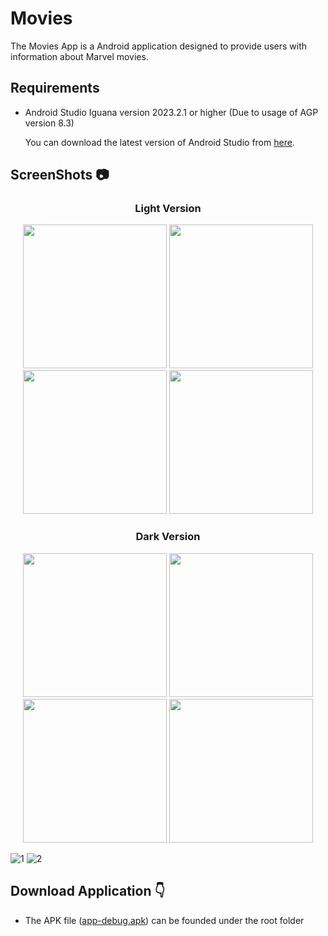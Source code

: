 # Movies

The Movies App is a Android application designed to provide users with information about Marvel movies. 

## Requirements

- Android Studio Iguana version 2023.2.1 or higher (Due to usage of AGP version 8.3)

  You can download the latest version of Android Studio from [here](https://developer.android.com/studio).

 ## ScreenShots 📷  
<div align="center">
  <h3> Light Version </h3>
  <img src="images/1.png" width="230px"/> 
  <img src="images/2.png" width="230px"/> 
  <img src="images/3.png" width="230px"/> 
  <img src="images/4.png" width="230px"/> 
 <br>
    
  <h3> Dark Version </h3>
  <img src="images/5.png" width="230px"/> 
  <img src="images/6.png" width="230px"/> 
  <img src="images/7.png" width="230px"/> 
  <img src="images/8.png" width="230px"/> 
 <br>
</div>

![1](images/1.png) ![2](images/2.png)

## Download Application 👇

- The APK file ([app-debug.apk](app-debug.apk)) can be founded under the root folder

  
